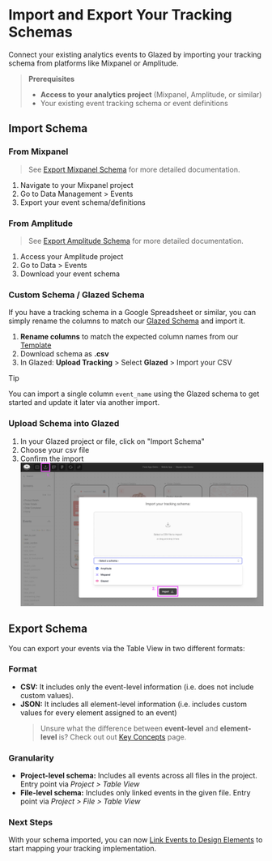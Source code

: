 # Import and Export Your Tracking Schemas

Connect your existing analytics events to Glazed by importing your tracking schema from platforms like Mixpanel or Amplitude.

> **Prerequisites**
>
> - **Access to your analytics project** (Mixpanel, Amplitude, or similar)
> - Your existing event tracking schema or event definitions

## Import Schema

### From Mixpanel

> See [Export Mixpanel Schema](../external-connectors/mixpanel-schema.md) for more detailed documentation.

1. Navigate to your Mixpanel project
2. Go to Data Management > Events
3. Export your event schema/definitions

### From Amplitude

> See [Export Amplitude Schema](../external-connectors/amplitude-schema.md) for more detailed documentation.

1. Access your Amplitude project
2. Go to Data > Events
3. Download your event schema

### Custom Schema / Glazed Schema

If you have a tracking schema in a Google Spreadsheet or similar, you can simply rename the columns to match our [Glazed Schema](https://docs.google.com/spreadsheets/d/1953wD00tGMWIuJkCpWb1vN8EbzBtXeBPRJyZjdvkT4Q/edit?usp=sharing) and import it.

1. **Rename columns** to match the expected column names from our [Template](https://docs.google.com/spreadsheets/d/1953wD00tGMWIuJkCpWb1vN8EbzBtXeBPRJyZjdvkT4Q/edit?usp=sharing)
2. Download schema as **.csv**
3. In Glazed: **Upload Tracking** > Select **Glazed** > Import your CSV

> [!TIP]
> You can import a single column `event_name` using the Glazed schema to get started and update it later via another import.

### Upload Schema into Glazed

1. In your Glazed project or file, click on "Import Schema"
2. Choose your csv file
3. Confirm the import
   ![Glazed Existing Event](../quick-start/images/quickstart-import-events.png)

## Export Schema

You can export your events via the Table View in two different formats:

### Format

- **CSV:** It includes only the event-level information (i.e. does not include custom values).
- **JSON:** It includes all element-level information (i.e. includes custom values for every element assigned to an event)
  > Unsure what the difference between **event-level** and **element-level** is? Check out out [Key Concepts](../quick-start/key-concepts.md) page.

### Granularity

- **Project-level schema:** Includes all events across all files in the project. Entry point via _Project > Table View_
- **File-level schema:** Includes only linked events in the given file. Entry point via _Project > File > Table View_

<!-- ## Video Tutorial

<div style="position: relative; width: 100%; height: 0; padding-bottom: 56.25%;">
  <iframe src="https://www.youtube.com/embed/UG74Urf3Seg" frameborder="0" allow="accelerometer; autoplay; clipboard-write; encrypted-media; gyroscope; picture-in-picture" allowfullscreen style="position: absolute; top: 0; left: 0; width: 100%; height: 100%;"></iframe>
</div> -->

### Next Steps

With your schema imported, you can now [Link Events to Design Elements](getting-started/create-and-link-events) to start mapping your tracking implementation.
